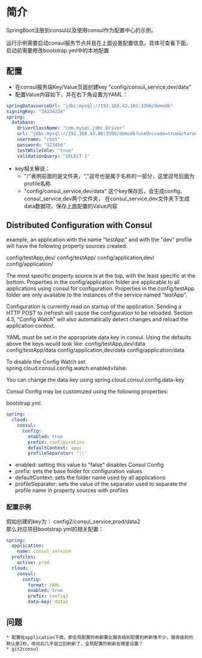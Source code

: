 # 简介

SpringBoot注册到consul以及使用consul作为配置中心的示例。

运行示例需要启动consul服务节点并且在上面设置配置信息，具体可查看下面，启动前需要修改bootstrap.yml中的本地配置


## 配置

  * 在consul服务端Key/Value页面创建key "config/consul_service,dev/data"
  * 配置Value内容如下，并在右下角设置为YAML：
```Yaml  
springDatasourceUrl: "jdbc:mysql://192.168.43.101:3306/demodb"
signingKey: "34234234"
spring:
  database:
    driverClassName: "com.mysql.jdbc.Driver"
    url: "jdbc:mysql://192.168.43.80:3306/demodb?useUnicode=true&characterEncoding=utf-8&useSSL=false"
    username: "root"
    password: "123456"
    testWhileIdle: "true"
    validationQuery: "SELECT 1"
```    
  * key相关解说：
     * "/"表明前面的是文件夹，","逗号也是属于名称的一部分，这里逗号后面为profile名称
     * "config/consul_service,dev/data" 这个key保存后，会生成config、consul_service,dev两个文件夹，
                     在consul_service,dev文件夹下生成data数据项，保存上面配置的Value内容    
    
## Distributed Configuration with Consul
example, an application with the name "testApp" and with the "dev" profile will have the following property sources created:

config/testApp,dev/
config/testApp/
config/application,dev/
config/application/    
    
The most specific property source is at the top, with the least specific at the bottom. Properties in the config/application folder are applicable to all applications using consul for configuration. Properties in the config/testApp folder are only available to the instances of the service named "testApp".

Configuration is currently read on startup of the application. Sending a HTTP POST to /refresh will cause the configuration to be reloaded. Section 4.3, “Config Watch” will also automatically detect changes and reload the application context.

YAML must be set in the appropriate data key in consul. Using the defaults above the keys would look like:
config/testApp,dev/data
config/testApp/data
config/application,dev/data
config/application/data

To disable the Config Watch set spring.cloud.consul.config.watch.enabled=false.

You can change the data key using spring.cloud.consul.config.data-key

Consul Config may be customized using the following properties:

bootstrap.yml. 
```Yaml
spring:
  cloud:
    consul:
      config:
        enabled: true
        prefix: configuration
        defaultContext: apps
        profileSeparator: '::'
```     
* enabled:  			setting this value to "false" disables Consul Config
* prefix:  			sets the base folder for configuration values
* defaultContext: 	sets the folder name used by all applications
* profileSeparator:	sets the value of the separator used to separate the profile name in property sources with profiles


### 配置示例
假如创建的key为： config2/consul_service,prod/data2    
那么对应项目bootstrap.yml的相关配置：
```Yaml
spring:  
  application:  
    name: consul_service  
  profiles:  
    active: prod  
  cloud:  
    consul:  
      config:  
        format: YAML  
        enabled: true  
        prefix: config2  
        data-key: data2  
```
## 问题
	* 配置在application下面，即全局配置的刷新要比服务级别配置的刷新慢不少，服务级别的默认是1秒，改动后几乎就立刻刷新了，全局配置的刷新在哪里设置？
	* git2consul     
